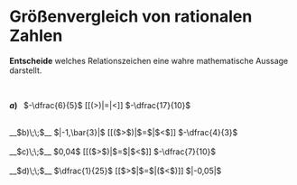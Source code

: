 <!--
version:  0.0.1

language: de

@style
input {
    text-align: center;
}

.flex-container {
    display: flex;
    flex-wrap: wrap;
    align-items: stretch;
    gap: 20px;
}

.flex-child {
    flex: 1;
    min-width: 350px;
    margin-right: 20px;
}

@media (max-width: 400px) {
    .flex-child {
        flex: 100%;
        margin-right: 0;
    }
}
@end

formula: \carry   \textcolor{red}{\scriptsize #1}
formula: \digit   \rlap{\carry{#1}}\phantom{#2}#2
formula: \permil  \text{‰}

import: https://raw.githubusercontent.com/LiaTemplates/Tikz-Jax/main/README.md

script: https://cdn.jsdelivr.net/gh/LiaTemplates/Tikz-Jax@main/dist/index.js


tags: Dezimalzahlen, Bruchrechnung, Negative Zahlen, Zahlenverständnis, mittel, normal, Angeben

comment: Welche Zahl ist größer? Gib es an.

author: Martin Lommatzsch

-->




# Größenvergleich von rationalen Zahlen

**Entscheide** welches Relationszeichen eine wahre mathematische Aussage darstellt.

<br>
<section class="flex-container">
<div class="flex-child">

__$a)\;\;$__ $-\dfrac{6}{5}$ [[($>$)|$=$|$<$]] $-\dfrac{17}{10}$ 
<br>
</div>
<div class="flex-child">
<br>
__$b)\;\;$__ $|-1,\bar{3}|$ [[($>$)|$=$|$<$]] $-\dfrac{4}{3}$ 
<br>
</div>
<div class="flex-child">
<br>
__$c)\;\;$__ $0,04$ [[($>$)|$=$|$<$]] $-\dfrac{7}{10}$ 
<br>
</div>
<div class="flex-child">
<br>
__$d)\;\;$__ $\dfrac{1}{25}$ [[$>$|$=$|($<$)]] $|-0,05|$ 

</div>
</section>
<br>
<br>
<br>
<br>

